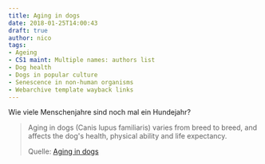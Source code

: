 ```yaml
---
title: Aging in dogs
date: 2018-01-25T14:00:43
draft: true
author: nico
tags: 
- Ageing
- CS1 maint: Multiple names: authors list
- Dog health
- Dogs in popular culture
- Senescence in non-human organisms
- Webarchive template wayback links
---
```


Wie viele Menschenjahre sind noch mal ein Hundejahr?

> Aging in dogs (Canis lupus familiaris) varies from breed to breed, and affects
> the dog's health, physical ability and life expectancy.
>
> Quelle: [Aging in dogs](https://en.wikipedia.org/wiki/Aging_in_dogs)
